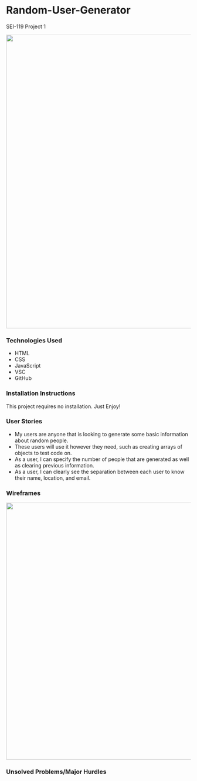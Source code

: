 # Random-User-Generator
SEI-119 Project 1

<img src ="https://i.imgur.com/i6RAXuL.jpg" width="800">

### Technologies Used

- HTML
- CSS
- JavaScript
- VSC
- GitHub

### Installation Instructions

This project requires no installation. Just Enjoy!

### User Stories

- My users are anyone that is looking to generate some basic information about random people.
- These users will use it however they need, such as creating arrays of objects to test code on.
- As a user, I can specify the number of people that are generated as well as clearing previous information.
- As a user, I can clearly see the separation between each user to know their name, location, and email.

### Wireframes

<img src="https://i.imgur.com/MtmDK7z.jpg" width="700">

### Unsolved Problems/Major Hurdles

